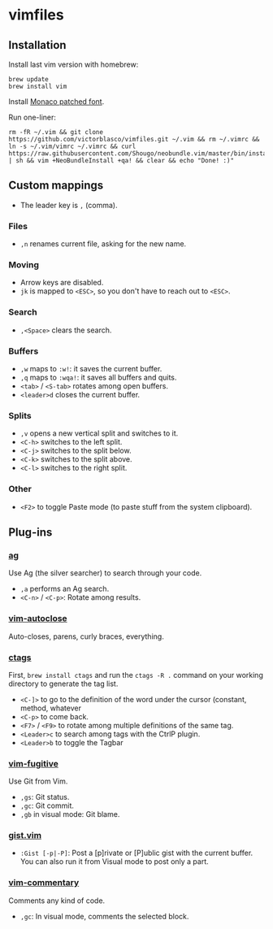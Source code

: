 # vimfiles

## Installation

Install last vim version with homebrew:

    brew update
    brew install vim

Install [Monaco patched font](https://gist.github.com/victorblasco/e37cadde3c59acf8384b).

Run one-liner:

    rm -fR ~/.vim && git clone https://github.com/victorblasco/vimfiles.git ~/.vim && rm ~/.vimrc && ln -s ~/.vim/vimrc ~/.vimrc && curl https://raw.githubusercontent.com/Shougo/neobundle.vim/master/bin/install.sh | sh && vim +NeoBundleInstall +qa! && clear && echo "Done! :)"

## Custom mappings

* The leader key is `,` (comma).

### Files

* `,n` renames current file, asking for the new name.

### Moving
* Arrow keys are disabled.
* `jk` is mapped to `<ESC>`, so you don't have to reach out to `<ESC>`.

### Search
* `,<Space>` clears the search.

### Buffers
* `,w` maps to `:w!`: it saves the current buffer.
* `,q` maps to `:wqa!`: it saves all buffers and quits.
* `<tab>` / `<S-tab>` rotates among open buffers.
* `<leader>d` closes the current buffer.

### Splits
* `,v` opens a new vertical split and switches to it.
* `<C-h>` switches to the left split.
* `<C-j>` switches to the split below.
* `<C-k>` switches to the split above.
* `<C-l>` switches to the right split.

### Other

* `<F2>` to toggle Paste mode (to paste stuff from the system clipboard).

## Plug-ins

### [ag](https://github.com/rking/ag.vim)

Use Ag (the silver searcher) to search through your code.

* `,a` performs an Ag search.
* `<C-n>` / `<C-p>`: Rotate among results.

### [vim-autoclose](https://github.com/Townk/vim-autoclose)

Auto-closes, parens, curly braces, everything.

### [ctags](https://github.com/vim-scripts/ctags)

First, `brew install ctags` and run the `ctags -R .` command on your working
directory to generate the tag list.

* `<C-]>` to go to the definition of the word under the cursor (constant,
  method, whatever
* `<C-p>` to come back.
* `<F7>` / `<F9>` to rotate among multiple definitions of the same tag.
* `<Leader>c` to search among tags with the CtrlP plugin.
* `<Leader>b` to toggle the Tagbar

### [vim-fugitive](https://github.com/tpope/vim-powerline)

Use Git from Vim.

* `,gs`: Git status.
* `,gc`: Git commit.
* `,gb` in visual mode: Git blame.

### [gist.vim](https://github.com/mattn/gist-vim)

* `:Gist [-p|-P]`: Post a [p]rivate or [P]ublic gist with the current buffer.
  You can also run it from Visual mode to post only a part.

### [vim-commentary](https://github.com/tpope/vim-commentary)

Comments any kind of code.

* `,gc`: In visual mode, comments the selected block.